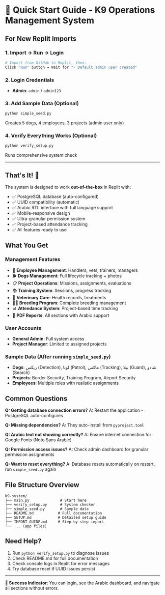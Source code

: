 # 🚀 Quick Start Guide - K9 Operations Management System

## For New Replit Imports

### 1. Import → Run → Login
```bash
# Import from GitHub to Replit, then:
Click "Run" button → Wait for "✓ Default admin user created"
```

### 2. Login Credentials
- **Admin**: `admin` / `admin123`

### 3. Add Sample Data (Optional)
```bash
python simple_seed.py
```
Creates 5 dogs, 4 employees, 3 projects (admin user only)

### 4. Verify Everything Works (Optional)
```bash
python verify_setup.py
```
Runs comprehensive system check

---

## That's It! 🎉

The system is designed to work **out-of-the-box** in Replit with:
- ✅ PostgreSQL database (auto-configured)
- ✅ UUID compatibility (automatic)
- ✅ Arabic RTL interface with full language support
- ✅ Mobile-responsive design
- ✅ Ultra-granular permission system
- ✅ Project-based attendance tracking
- ✅ All features ready to use

## What You Get

### Management Features
- 👥 **Employee Management**: Handlers, vets, trainers, managers
- 🐕 **Dogs Management**: Full lifecycle tracking + photos
- 📋 **Project Operations**: Missions, assignments, evaluations
- 📚 **Training System**: Sessions, progress tracking
- 🏥 **Veterinary Care**: Health records, treatments
- 🐕‍🦺 **Breeding Program**: Complete breeding management
- 📊 **Attendance System**: Project-based time tracking
- 📄 **PDF Reports**: All sections with Arabic support

### User Accounts
- **General Admin**: Full system access
- **Project Manager**: Limited to assigned projects

### Sample Data (After running `simple_seed.py`)
- **Dogs**: ريكس (Detection), لونا (Patrol), ماكس (Tracking), بيلا (Guard), شادو (Search)
- **Projects**: Border Security, Training Program, Airport Security
- **Employees**: Multiple roles with realistic assignments

## Common Questions

**Q: Getting database connection errors?**
A: Restart the application - PostgreSQL auto-configures

**Q: Missing dependencies?**
A: They auto-install from `pyproject.toml`

**Q: Arabic text not showing correctly?**
A: Ensure internet connection for Google Fonts (Noto Sans Arabic)

**Q: Permission access issues?**
A: Check admin dashboard for granular permission assignments

**Q: Want to reset everything?**
A: Database resets automatically on restart, run `simple_seed.py` again

## File Structure Overview
```
k9-system/
├── main.py              # Start here
├── verify_setup.py      # System checker
├── simple_seed.py       # Sample data
├── README.md           # Full documentation
├── SETUP.md            # Detailed setup guide
├── IMPORT_GUIDE.md     # Step-by-step import
└── ... (app files)
```

## Need Help?

1. Run `python verify_setup.py` to diagnose issues
2. Check README.md for full documentation
3. Check console logs in Replit for error messages
4. Try database reset if UUID issues persist

---

**🎯 Success Indicator**: You can login, see the Arabic dashboard, and navigate all sections without errors.